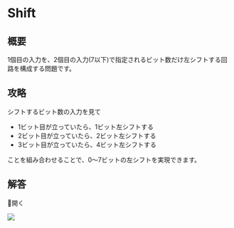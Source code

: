 # Shift

## 概要

1個目の入力を、2個目の入力(7以下)で指定されるビット数だけ左シフトする回路を構成する問題です。

## 攻略

シフトするビット数の入力を見て

* 1ビット目が立っていたら、1ビット左シフトする
* 2ビット目が立っていたら、2ビット左シフトする
* 3ビット目が立っていたら、4ビット左シフトする

ことを組み合わせることで、0～7ビットの左シフトを実現できます。

## 解答

<div class="spoiler-controller material-icons">&#xE5CF;開く</div>
<div class="spoiler">

![](https://gist.githubusercontent.com/mikecat/b64b484ee0bfa969cc1e738af31e9e58/raw/a1c69c4890513ee4394d663da1b574d77ab0b6a4/1444480_20220420200939_1.png)

</div>
